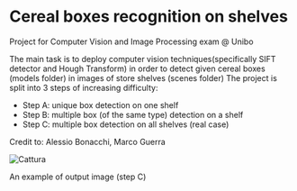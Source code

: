 # Cereal boxes recognition on shelves

Project for Computer Vision and Image Processing exam @ Unibo

The main task is to deploy computer vision techniques(specifically SIFT detector and Hough Transform) in order to detect given cereal boxes (models folder) in images of store shelves (scenes folder)
The project is split into 3 steps of increasing difficulty:
- Step A: unique box detection on one shelf
- Step B: multiple box (of the same type) detection on a shelf
- Step C: multiple box detection on all shelves (real case)

Credit to: Alessio Bonacchi, Marco Guerra   

![Cattura](https://user-images.githubusercontent.com/52378980/155296426-c423bc41-f690-435e-9ec7-72cc7a88ef75.PNG)

An example of output image (step C)
